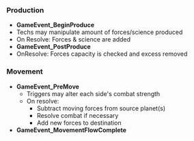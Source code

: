 
### Production

- **GameEvent_BeginProduce**
- Techs may manipulate amount of forces/science produced
- On Resolve: Forces & science are added
- **GameEvent_PostProduce**
- OnResolve: Forces capacity is checked and excess removed

### Movement

- **GameEvent_PreMove**
  - Triggers may alter each side's combat strength 
  - On resolve:
    - Subtract moving forces from source planet(s)
    - Resolve combat if necessary
    - Add new forces to destination
- **GameEvent_MovementFlowComplete**